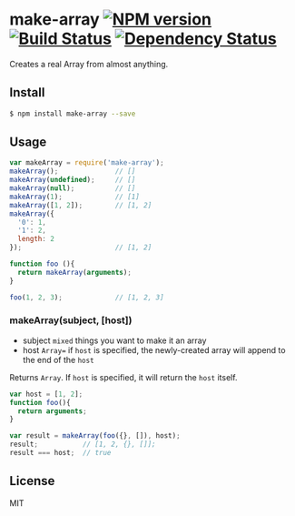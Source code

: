 # make-array [![NPM version](https://badge.fury.io/js/make-array.svg)](http://badge.fury.io/js/make-array) [![Build Status](https://travis-ci.org/kaelzhang/make-array.svg?branch=master)](https://travis-ci.org/kaelzhang/make-array) [![Dependency Status](https://gemnasium.com/kaelzhang/make-array.svg)](https://gemnasium.com/kaelzhang/make-array)

Creates a real Array from almost anything.

## Install

```bash
$ npm install make-array --save
```

## Usage

```js
var makeArray = require('make-array');
makeArray();              // []
makeArray(undefined);     // []
makeArray(null);          // []
makeArray(1);             // [1]
makeArray([1, 2]);        // [1, 2]
makeArray({
  '0': 1,
  '1': 2,
  length: 2
});                       // [1, 2]

function foo (){
  return makeArray(arguments);
}

foo(1, 2, 3);             // [1, 2, 3]
```

### makeArray(subject, [host])

- subject `mixed` things you want to make it an array
- host `Array=` if `host` is specified, the newly-created array will append to the end of the `host`

Returns `Array`. If `host` is specified, it will return the `host` itself.

```js
var host = [1, 2];
function foo(){
  return arguments;
}

var result = makeArray(foo({}, []), host);
result;           // [1, 2, {}, []];
result === host;  // true
``` 

## License

MIT
<!-- do not want to make nodeinit to complicated, you can edit this whenever you want. -->